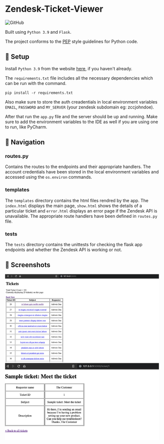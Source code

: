 # Zendesk-Ticket-Viewer

![GitHub](https://img.shields.io/badge/Language-Python-blue.svg)

Built using `Python 3.9` and `Flask`.

The project conforms to the [PEP](https://www.python.org/dev/peps/pep-0008/) style guidelines for Python code.

## :rocket: Setup
Install `Python 3.9` from the website [here](https://www.python.org/downloads/), if you haven't already.

The `requirements.txt` file includes all the necessary dependencies which can be run with the command.
```
pip install -r requirements.txt
```
Also make sure to store the auth creadentials in local environment variables `EMAIL`, `PASSWORD` and `MY_SERVER` (your zendesk subdomain eg: zccjohndoe).

After that run the `app.py` file and the server should be up and running. Make sure to add the environment variables to the IDE as well if you are using one to run, like PyCharm.
## :compass: Navigation

### routes.py
Contains the routes to the endpoints and their appropriate handlers. The account credentials have been stored in the local environment variables and accessed using the `os.environ` commands.

### templates
The `templates` directory contains the html files rendred by the app. The `index.html` displays the main page, `show.html` shows the details of a particular ticket and `error.html` displays an error page if the Zendesk API is unavailable. The appropriate route handlers have been defined in `routes.py` file.

### tests
The `tests` directory contains the unittests for checking the flask app endpoints and whether the Zendesk API is working or not.

## :mag_right: Screenshots
![alt text](https://github.com/ashwindasr/Zendesk-Ticket-Viewer/blob/master/assets/images/2.png)
![alt text](https://github.com/ashwindasr/Zendesk-Ticket-Viewer/blob/master/assets/images/1.png)

